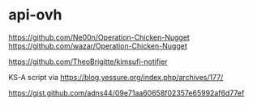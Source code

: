 # api-ovh


https://github.com/Ne00n/Operation-Chicken-Nugget
https://github.com/wazar/Operation-Chicken-Nugget

https://github.com/TheoBrigitte/kimsufi-notifier

KS-A script via https://blog.yessure.org/index.php/archives/177/

https://gist.github.com/adns44/09e71aa60658f02357e65992af6d77ef

